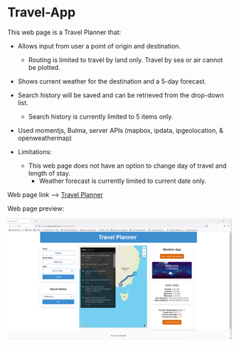 # Travel-App

This web page is a Travel Planner that:
 - Allows input from user a point of origin and destination.
   - Routing is limited to travel by land only.  Travel by sea or air cannot be plotted.
 - Shows current weather for the destination and a 5-day forecast.
 - Search history will be saved and can be retrieved from the drop-down list.
   - Search history is currently limited to 5 items only.
 - Used momentjs, Bulma, server APIs (mapbox, ipdata, ipgeolocation, & openweathermap)


 - Limitations:
    - This web page does not have an option to change day of travel and length of stay.
      - Weather forecast is currently limited to current date only.

Web page link --> [Travel Planner](https://eugene32.github.io/Travel-Application/)

Web page preview:

![alt text][logo]

[logo]: assets/images/Travel-App-demo.png "Travel Planner demo"
